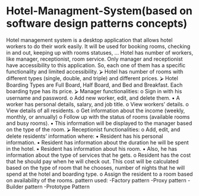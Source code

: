 # Hotel-Managment-System(based on software design patterns concepts)
Hotel management system is a desktop application that allows hotel workers to do their work easily. It will be used for booking rooms, checking in and out, keeping up with rooms statuses, … 
Hotel has number of workers, like manager, receptionist, room service. Only manager and receptionist have accessibility to this application. So, each one of them has a specific functionality and limited accessibility. 
⮚ Hotel has number of rooms with different types (single, double, and triple) and different prices. 
⮚ Hotel Boarding Types are Full Board, Half Board, and Bed and Breakfast. Each boarding type has its price. 
⮚ Manager functionalities: 
o	Sign in with his username and password. 
o	Add new worker, edit, and delete them. 
▪ A worker has personal details, salary, and job title. 
o	View workers’ details. o View details of all residents. o Get information about the income (weekly, monthly, or annually) o Follow up with the status of rooms (available rooms and busy rooms). 
▪ This information will be displayed to the manager based on the type of the room. 
⮚ Receptionist functionalities: 
o	Add, edit, and delete residents’ information where: 
▪ Resident has his personal information. 
▪ Resident has information about the duration he will be spent in the hotel. 
▪ Resident has information about his room. 
▪ Also, he has information about the type of services that he gets. 
o	Resident has the cost that he should pay when he will check out. This cost will be calculated based on the type of room that he chooses, number of nights that he will spend at the hotel and boarding type. o Assign the resident to a room based on availability of the rooms. 
pattern used:
-Factory pattern
-Proxy pattern
-Builder pattern
-Prototype Pattern
